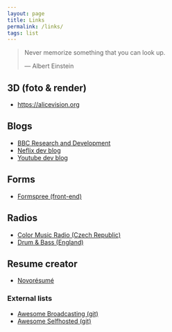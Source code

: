 ```yaml
---
layout: page
title: Links
permalink: /links/
tags: list
---
```


> Never memorize something that you can look up.
>
> ― Albert Einstein

## 3D (foto & render)

- https://alicevision.org

## Blogs

- [BBC Research and Development](https://www.bbc.co.uk/rd/blog "BBC Research and Development")
- [Neflix dev blog](http://https://netflixtechblog.com/ "Neflix developer blog")
- [Youtube dev blog](https://youtube-eng.googleblog.com/ "Youtube dev blog")

## Forms
- [Formspree (front-end)](https://formspree.io/ "Formspree")

## Radios

- [Color Music Radio (Czech Republic)](http://icecast8.play.cz/color128.mp3 "Color Music Radio (Czech Republic)")
- [Drum & Bass (England)](http://trace.dnbradio.com:8000/dnbradio_main.mp3 "Drum & Bass (England)")

## Resume creator

- [Novorésumé](https://novoresume.com/ "Novorésumé")

### External lists

- [Awesome Broadcasting (git)](https://github.com/ebu/awesome-broadcasting "Awesome Broadcasting (git)")
- [Awesome Selfhosted (git)](https://github.com/awesome-selfhosted/awesome-selfhosted "Awesome-Selfhosted")